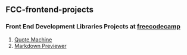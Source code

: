 ## FCC-frontend-projects
### Front End Development Libraries Projects at [freecodecamp](https://www.freecodecamp.org/learn/front-end-development-libraries/)
1. [Quote Machine](https://fcc-frontend-projects.vercel.app/)
2. [Markdown Previewer](https://fcc-frontend-projects-5gjd.vercel.app/)
